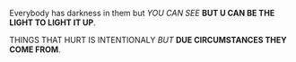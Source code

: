 Everybody has darkness in them but _YOU CAN SEE_  **BUT U CAN BE THE LIGHT TO LIGHT IT UP**.

THINGS THAT HURT IS INTENTIONALY _BUT_ **DUE CIRCUMSTANCES THEY COME FROM**.   
